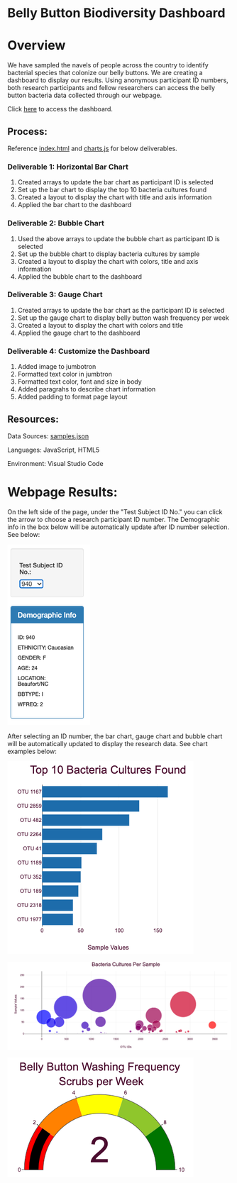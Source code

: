 # Belly Button Biodiversity Dashboard

# Overview

We have sampled the navels of people across the country to identify bacterial species that colonize our belly buttons. We are creating a dashboard to display our results. Using anonymous participant ID numbers, both research participants and fellow researchers can access the belly button bacteria data collected through our webpage. 

Click [here](https://corispade.github.io/Belly_Button_Biodiversity/) to access the dashboard.

## Process:
Reference [index.html](https://github.com/corispade/Belly_Button_Biodiversity/blob/main/index.html) and [charts.js](https://github.com/corispade/Belly_Button_Biodiversity/blob/main/static/js/charts.js) for below deliverables.

### Deliverable 1: Horizontal Bar Chart
1. Created arrays to update the bar chart as participant ID is selected
2. Set up the bar chart to display the top 10 bacteria cultures found
3. Created a layout to display the chart with title and axis information
4. Applied the bar chart to the dashboard

### Deliverable 2: Bubble Chart
1. Used the above arrays to update the bubble chart as participant ID is selected
2. Set up the bubble chart to display bacteria cultures by sample
3. Created a layout to display the chart with colors, title and axis information
4. Applied the bubble chart to the dashboard 

### Deliverable 3: Gauge Chart
1. Created arrays to update the bar chart as the participant ID is selected
2. Set up the gauge chart to display belly button wash frequency per week
3. Created a layout to display the chart with colors and title
4. Applied the gauge chart to the dashboard

### Deliverable 4: Customize the Dashboard
1. Added image to jumbotron
2. Formatted text color in jumbtron
3. Formatted text color, font and size in body
4. Added paragrahs to describe chart information
5. Added padding to format page layout

## Resources:
Data Sources: [samples.json](https://github.com/corispade/Belly_Button_Biodiversity/blob/main/samples.json)

Languages: JavaScript, HTML5

Environment: Visual Studio Code

# Webpage Results:
On the left side of the page, under the "Test Subject ID No." you can click the arrow to choose a research participant ID number. The Demographic info in the box below will be automatically update after ID number selection. See below:

![picture](https://github.com/corispade/Belly_Button_Biodiversity/blob/main/static/images/participant_ID.png)

After selecting an ID number, the bar chart, gauge chart and bubble chart will be automatically updated to display the research data. See chart examples below:

![picture](https://github.com/corispade/Belly_Button_Biodiversity/blob/main/static/images/bar.png)

![picture](https://github.com/corispade/Belly_Button_Biodiversity/blob/main/static/images/bubble.png)

![picture](https://github.com/corispade/Belly_Button_Biodiversity/blob/main/static/images/gauge.png)

